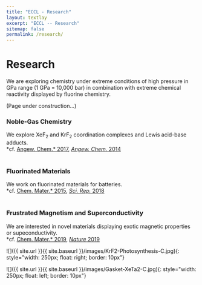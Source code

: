 ```yaml
---
title: "ECCL - Research"
layout: textlay
excerpt: "ECCL -- Research"
sitemap: false
permalink: /research/
---
```


# Research

We are exploring chemistry under extreme conditions of high pressure in GPa range (1 GPa = 10,000 bar) in combination with extreme chemical reactivity displayed by fluorine chemistry.

(Page under construction...)

### Noble-Gas Chemistry
We explore XeF<sub>2</sub> and KrF<sub>2</sub> coordination complexes and Lewis acid-base adducts.
<br>*cf. [Angew. Chem.* 2017](http://dx.doi.org/10.1002/anie.201611534), [*Angew. Chem.* 2014](http://dx.doi.org/10.1002/anie.201406404)
<br>
<br>

### Fluorinated Materials
We work on fluorinated materials for batteries.
<br>*cf. [Chem. Mater.* 2015](http://dx.doi.org/10.1021/acs.chemmater.5b02906), [*Sci. Rep.* 2018](http://dx.doi.org/10.1038/s41598-018-23991-2)
<br>
<br>

### Frustrated Magnetism and Superconductivity
We are interested in novel materials displaying exotic magnetic properties or supeconductivity.
<br>*cf. [Chem. Mater.* 2019](http://dx.doi.org/10.1021/acs.chemmater.9b01466), [*Nature* 2019](http://dx.doi.org/10.1038/s41586-019-0932-x)
<br>

![]({{ site.url }}{{ site.baseurl }}/images/KrF2-Photosynthesis-C.jpg){: style="width: 250px; float: right; border: 10px"}



![]({{ site.url }}{{ site.baseurl }}/images/Gasket-XeTa2-C.jpg){: style="width: 250px; float: left; border: 10px"}


